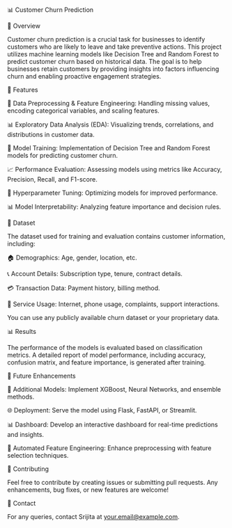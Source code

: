 📊 Customer Churn Prediction

📌 Overview

Customer churn prediction is a crucial task for businesses to identify customers who are likely to leave and take preventive actions. This project utilizes machine learning models like Decision Tree and Random Forest to predict customer churn based on historical data. The goal is to help businesses retain customers by providing insights into factors influencing churn and enabling proactive engagement strategies.

🚀 Features

📌 Data Preprocessing & Feature Engineering: Handling missing values, encoding categorical variables, and scaling features.

📊 Exploratory Data Analysis (EDA): Visualizing trends, correlations, and distributions in customer data.

🤖 Model Training: Implementation of Decision Tree and Random Forest models for predicting customer churn.

📈 Performance Evaluation: Assessing models using metrics like Accuracy, Precision, Recall, and F1-score.

🔧 Hyperparameter Tuning: Optimizing models for improved performance.

📊 Model Interpretability: Analyzing feature importance and decision rules.


📂 Dataset

The dataset used for training and evaluation contains customer information, including:

🏠 Demographics: Age, gender, location, etc.

📞 Account Details: Subscription type, tenure, contract details.

💳 Transaction Data: Payment history, billing method.

📡 Service Usage: Internet, phone usage, complaints, support interactions.

You can use any publicly available churn dataset or your proprietary data.


📊 Results

The performance of the models is evaluated based on classification metrics. A detailed report of model performance, including accuracy, confusion matrix, and feature importance, is generated after training.

🔮 Future Enhancements

🚀 Additional Models: Implement XGBoost, Neural Networks, and ensemble methods.

🌐 Deployment: Serve the model using Flask, FastAPI, or Streamlit.

📊 Dashboard: Develop an interactive dashboard for real-time predictions and insights.

📡 Automated Feature Engineering: Enhance preprocessing with feature selection techniques.


🤝 Contributing

Feel free to contribute by creating issues or submitting pull requests. Any enhancements, bug fixes, or new features are welcome!


📧 Contact

For any queries, contact Srijita at your.email@example.com.

